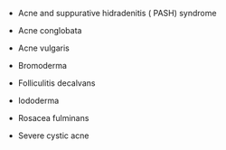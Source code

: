 - Acne and suppurative hidradenitis ( PASH) syndrome

- Acne conglobata

- Acne vulgaris

- Bromoderma

- Folliculitis decalvans

- Iododerma

- Rosacea fulminans

- Severe cystic acne